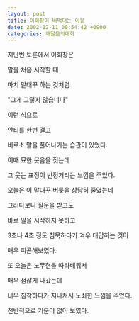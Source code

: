 ```yaml
---
layout: post
title: 이회창이 버벅대는 이유
date: 2002-12-11 00:54:42 +0900
categories: 깨달음의대화
---
```

지난번 토론에서 이회창은
  
말을 처음 시작할 때
  
마치 말대꾸 하는 것처럼
  

  
"그게 그렇지 않습니다"
  

  
이런 식으로
  
안티를 한번 걸고
  
비로소 말을 풀어나가는 습관이 있었다.
  

  
이때 묘한 웃음을 짓는데
  
그 웃는 표정이 빈정거리는 느낌을 주었다.
  

  
오늘은 이 말대꾸 버릇을 상당히 줄였는데
  
그러다보니 질문을 받고도
  
바로 말을 시작하지 못하고
  

  
3초나 4초 정도 침묵하다가 겨우 대답하는 것이
  
매우 피곤해보였다.
  

  
또 오늘은 노무현을 따라배워서
  
매우 점잖게 나갔는데
  
너무 침착하다가 지나쳐서 노쇠한 느낌을 주었다.
  

  
전반적으로 기운이 없어 보였다.